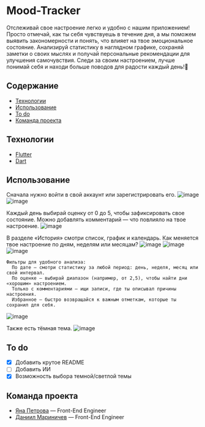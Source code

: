 # Mood-Tracker
Отслеживай свое настроение легко и удобно с нашим приложением! Просто отмечай, как ты себя чувствуешь в течение дня, а мы поможем выявить закономерности и понять, что влияет на твое эмоциональное состояние. Анализируй статистику в наглядном графике, сохраняй заметки о своих мыслях и получай персональные рекомендации для улучшения самочувствия. Следи за своим настроением, лучше понимай себя и находи больше поводов для радости каждый день!🌟

## Содержание
- [Технологии](#Технологии)
- [Использование](#Использование)
- [To do](#to-do)
- [Команда проекта](#команда-проекта)

## Технологии
- [Flutter](https://flutter.dev/)
- [Dart](https://dart.dev/)

## Использование
Сначала нужно войти в свой аккаунт или зарегистрировать его.
![image](/assets/scr1.JPG "Вход")
![image](/assets/scr2.JPG "Регистрация")

Каждый день выбирай оценку от 0 до 5, чтобы зафиксировать свое состояние. Можно добавлять комментарий — что повлияло на твое настроение.
![image](/assets/scr3.JPG "Главный экран")

В разделе «История» смотри список, график и календарь. Как меняется твое настроение по дням, неделям или месяцам?
![image](/assets/scr4.JPG "Список")
![image](/assets/scr5.JPG "График")
![image](/assets/scr6.JPG "Календарь")

```
Фильтры для удобного анализа:
  По дате – смотри статистику за любой период: день, неделя, месяц или свой интервал.
  По оценке – выбирай диапазон (например, от 2,5), чтобы найти дни «хорошим» настроением.
  Только с комментариями – ищи записи, где ты описывал причины настроения.
  Избранное – быстро возвращайся к важным отметкам, которые ты сохранил для себя.
```
![image](/assets/scr7.JPG "Фильтры")

Также есть тёмная тема.
![image](/assets/scr8.JPG "Смена темы")

## To do
- [x] Добавить крутое README
- [ ] Добавить ИИ
- [x] Возможность выбора темной/светлой темы

## Команда проекта
- [Яна Петрова](tg://) — Front-End Engineer
- [Даниил Мариничев](tg://) — Front-End Engineer
